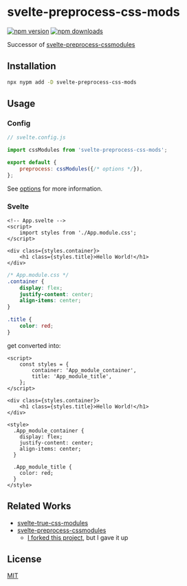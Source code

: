 # svelte-preprocess-css-mods

[![npm version](https://img.shields.io/npm/v/svelte-preprocess-css-mods?color=yellow)](https://npmjs.com/package/svelte-preprocess-css-mods)
[![npm downloads](https://img.shields.io/npm/dm/svelte-preprocess-css-mods?color=yellow)](https://npmjs.com/package/svelte-preprocess-css-mods)

Successor of [svelte-preprocess-cssmodules](https://github.com/micantoine/svelte-preprocess-cssmodules)

## Installation

```bash
npx nypm add -D svelte-preprocess-css-mods
```

## Usage

### Config

```javascript
// svelte.config.js

import cssModules from 'svelte-preprocess-css-mods';

export default {
	preprocess: cssModules({/* options */}),
};
```

See [options](./src/options.ts) for more information.

### Svelte

```svelte
<!-- App.svelte -->
<script>
	import styles from './App.module.css';
</script>

<div class={styles.container}>
	<h1 class={styles.title}>Hello World!</h1>
</div>
```

```css
/* App.module.css */
.container {
	display: flex;
	justify-content: center;
	align-items: center;
}

.title {
	color: red;
}
```

get converted into:

```svelte
<script>
	const styles = {
		container: 'App_module_container',
		title: 'App_module_title',
	};
</script>

<div class={styles.container}>
	<h1 class={styles.title}>Hello World!</h1>
</div>

<style>
  .App_module_container {
    display: flex;
    justify-content: center;
    align-items: center;
  }

  .App_module_title {
    color: red;
  }
</style>
```

## Related Works

- [svelte-true-css-modules](https://github.com/naumstory/svelte-true-css-modules)
- [svelte-preprocess-cssmodules](https://github.com/micantoine/svelte-preprocess-cssmodules)
  - [I forked this project](https://github.com/ryoppippi/svelte-preprocess-cssmodules), but I gave it up

## License

[MIT](./LICENSE)
